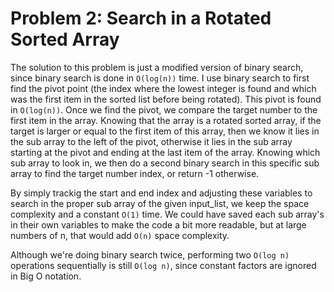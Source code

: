 
# Problem 2: Search in a Rotated Sorted Array

The solution to this problem is just a modified version of binary search, since binary search is done in `O(log(n))` time. I use binary search to first find the pivot point (the index where the lowest integer is found and which was the first item in the sorted list before being rotated). This pivot is found in `O(log(n))`. Once we find the pivot, we compare the target number to the first item in the array. Knowing that the array is a rotated sorted array, if the target is larger or equal to the first item of this array, then we know it lies in the sub array to the left of the pivot, otherwise it lies in the sub array starting at the pivot and ending at the last item of the array. Knowing which sub array to look in, we then do a second binary search in this specific sub array to find the target number index, or return -1 otherwise.

By simply trackig the start and end index and adjusting these variables to search in the proper sub array of the given input_list, we keep the space complexity and a constant `O(1)` time. We could have saved each sub array's in their own variables to make the code a bit more readable, but at large numbers of n, that would add `O(n)` space complexity.

Although we're doing binary search twice, performing two `O(log n)` operations sequentially is still `O(log n)`, since constant factors are ignored in Big O notation.